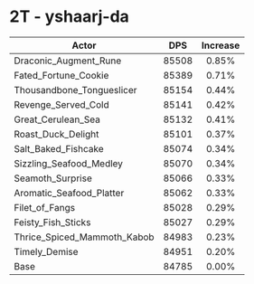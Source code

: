 # 2T - yshaarj-da
| Actor | DPS | Increase |
|---|:---:|:---:|
|Draconic_Augment_Rune|85508|0.85%|
|Fated_Fortune_Cookie|85389|0.71%|
|Thousandbone_Tongueslicer|85154|0.44%|
|Revenge_Served_Cold|85141|0.42%|
|Great_Cerulean_Sea|85132|0.41%|
|Roast_Duck_Delight|85101|0.37%|
|Salt_Baked_Fishcake|85074|0.34%|
|Sizzling_Seafood_Medley|85070|0.34%|
|Seamoth_Surprise|85066|0.33%|
|Aromatic_Seafood_Platter|85062|0.33%|
|Filet_of_Fangs|85028|0.29%|
|Feisty_Fish_Sticks|85027|0.29%|
|Thrice_Spiced_Mammoth_Kabob|84983|0.23%|
|Timely_Demise|84951|0.20%|
|Base|84785|0.00%|
